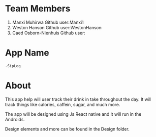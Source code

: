 # Team Members

1. Manxi Muhirwa
   Github user:Manxi1
2. Weston Hanson
   Github user:WestonHanson
3. Caed Osborn-Nienhuis
   Github user:

# App Name

    -SipLog

# About

This app help will user track their drink in take throughout the day. It will track things like calories, caffein, sugar, and much more.

The app will be designed using Js React native and it will run in the Androids.

Design elements and more can be found in the Design folder.
